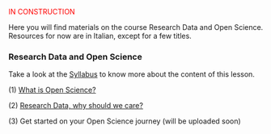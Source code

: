 <font color="#ff0000">IN CONSTRUCTION</font> 

Here you will find materials on the course Research Data and Open Science. Resources for now are in Italian, except for a few titles. 

### Research Data and Open Science

Take a look at the [Syllabus](https://lessons-open-science.github.io/template-lottie/latest/Research%20Data%20and%20Open%20Science%20course/Syllabus/) to know more about the content of this lesson.

(1) [What is Open Science?](https://lessons-open-science.github.io/template-lottie/latest/Research%20Data%20and%20Open%20Science%20course/Learning%20Unit%201/LU1-OpenScience-content/)

(2) [Research Data, why should we care?](https://lessons-open-science.github.io/template-lottie/latest/Research%20Data%20and%20Open%20Science%20course/Learning%20Unit%202/LU2-ResearchData-content/)

(3) Get started on your Open Science journey (will be uploaded soon)